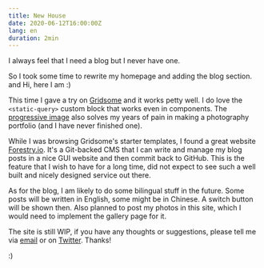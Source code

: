 ```yaml
---
title: New House
date: 2020-06-12T16:00:00Z
lang: en
duration: 2min
---
```


I always feel that I need a blog but I never have one.

So I took some time to rewrite my homepage and adding the blog section. and Hi, here I am :)

This time I gave a try on [Gridsome](http://gridsome.org/) and it works petty well. I do love the `<static-query>` custom block that works even in components. The [progressive image](https://gridsome.org/docs/images/) also solves my years of pain in making a photography portfolio (and I have never finished one).

While I was browsing Gridsome's starter templates, I found a great website [Forestry.io](https://forestry.io/). It's a Git-backed CMS that I can write and manage my blog posts in a nice GUI website and then commit back to GitHub. This is the feature that I wish to have for a long time, did not expect to see such a well built and nicely designed service out there.

As for the blog, I am likely to do some bilingual stuff in the future. Some posts will be written in English, some might be in Chinese. A switch button will be shown then. Also planned to post my photos in this site, which I would need to implement the gallery page for it.

The site is still WIP, if you have any thoughts or suggestions, please tell me via [email](mailto:hi@leizhenpeng.com) or on [Twitter](https://twitter.com/antfu7). Thanks!

:)
